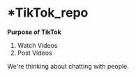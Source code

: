 # *TikTok_repo

**Purpose of TikTok**
1. Watch Videos
2. Post Videos

We're thinking about chatting with people.
